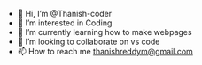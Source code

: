 - 👋 Hi, I’m @Thanish-coder
- 👀 I’m interested in Coding
- 🌱 I’m currently learning how to make webpages
- 💞️ I’m looking to collaborate on vs code
- 📫 How to reach me thanishreddym@gmail.com

<!---
Thanish-coder/Thanish-coder is a ✨ special ✨ repository because its `README.md` (this file) appears on your GitHub profile.
You can click the Preview link to take a look at your changes.
--->
